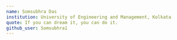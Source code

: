 ```yaml
---
name: Somsubhra Das
institution: University of Engineering and Management, Kolkata
quote: If you can dream it, you can do it.
github_user: Somsubhra1
---
```

